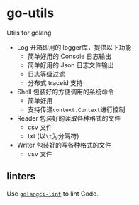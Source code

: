 # go-utils
Utils for golang

- Log 开箱即用的 logger库，提供以下功能
    - 简单好用的 Console 日志输出
    - 简单好用的 Json 日志文件输出
    - 日志等级过滤
    - 分布式 traceid 支持
- Shell 包装好的方便调用的系统命令
    - 简单好用
    - 支持传递`context.Context`进行控制
- Reader 包装好的读取各种格式的文件
    - csv 文件
    - txt (以`\t`为分隔符)
- Writer 包装好的写各种格式的文件
    - csv 文件

## linters

Use [`golangci-lint`](https://golangci-lint.run/) to lint Code.